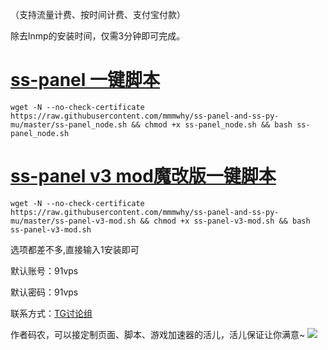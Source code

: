 （支持流量计费、按时间计费、支付宝付款）

除去lnmp的安装时间，仅需3分钟即可完成。
# [ss-panel 一键脚本](https://91vps.us/2017/05/26/ss-panel/)
```
wget -N --no-check-certificate https://raw.githubusercontent.com/mmmwhy/ss-panel-and-ss-py-mu/master/ss-panel_node.sh && chmod +x ss-panel_node.sh && bash ss-panel_node.sh
```
# [ss-panel v3 mod魔改版一键脚本](https://91vps.us/2017/05/27/ss-panel-v3-mod/)

```
wget -N --no-check-certificate https://raw.githubusercontent.com/mmmwhy/ss-panel-and-ss-py-mu/master/ss-panel-v3-mod.sh && chmod +x ss-panel-v3-mod.sh && bash ss-panel-v3-mod.sh
```
选项都差不多,直接输入1安装即可

默认账号：91vps

默认密码：91vps


联系方式：[TG讨论组](https://t.me/feiyangss)

作者码农，可以接定制页面、脚本、游戏加速器的活儿，活儿保证让你满意~
![](http://cdn.mmmxcc.cn/59ae59a7e12bf.jpg)
